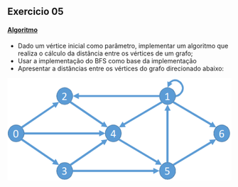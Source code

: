 ## Exercicio 05
#### [Algoritmo](../algoritmos/exercicio05.py)

- Dado um vértice inicial como parâmetro, implementar um algoritmo que realiza o cálculo da distância entre os vértices de um grafo;
- Usar a implementação do BFS como base da implementação
- Apresentar a distâncias entre os vértices do grafo direcionado abaixo:

![](../images/grafo_desafio_05.png)


